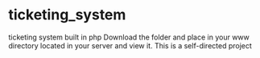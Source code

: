 # ticketing_system
ticketing system built in php
Download the folder and place in your www directory located in your server and view it.
This is a self-directed project
